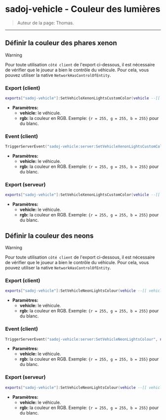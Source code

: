 # sadoj-vehicle - Couleur des lumières

> Auteur de la page: Thomas.

---

## Définir la couleur des phares xenon

> [!warning]
> Pour toute utilisation `côté client` de l'export ci-dessous, il est nécessaire de vérifier que le joueur a bien le contrôle du véhicule. Pour cela, vous pouvez utiliser la native `NetworkHasControlOfEntity`.

<!-- tabs:start -->
### **Export (client)**
```lua
exports["sadoj-vehicle"]:SetVehicleXenonLightsCustomColor(vehicle --[[ vehicle ]], rgb --[[ table ]])
```
* **Paramètres:**
  * **vehicle:** le véhicule.
  * **rgb:** la couleur en RGB. Exemple: `{r = 255, g = 255, b = 255}` pour du blanc.
### **Event (client)**
```lua
TriggerServerEvent("sadoj-vehicle:server:SetVehicleXenonLightsCustomColor", netId --[[ number ]], rgb --[[ table ]])
```
* **Paramètres:**
  * **vehicle:** le véhicule.
  * **rgb:** la couleur en RGB. Exemple: `{r = 255, g = 255, b = 255}` pour du blanc.
### **Export (serveur)**
```lua
exports["sadoj-vehicle"]:SetVehicleXenonLightsCustomColor(vehicle --[[ vehicle ]], rgb --[[ table ]])
```
* **Paramètres:**
  * **vehicle:** le véhicule.
  * **rgb:** la couleur en RGB. Exemple: `{r = 255, g = 255, b = 255}` pour du blanc.
<!-- tabs:end -->

## Définir la couleur des neons

> [!warning]
> Pour toute utilisation `côté client` de l'export ci-dessous, il est nécessaire de vérifier que le joueur a bien le contrôle du véhicule. Pour cela, vous pouvez utiliser la native `NetworkHasControlOfEntity`.

<!-- tabs:start -->
### **Export (client)**
```lua
exports["sadoj-vehicle"]:SetVehicleNeonLightsColour(vehicle --[[ vehicle ]], rgb --[[ table ]])
```
* **Paramètres:**
  * **vehicle:** le véhicule.
  * **rgb:** la couleur en RGB. Exemple: `{r = 255, g = 255, b = 255}` pour du blanc.
### **Event (client)**
```lua
TriggerServerEvent("sadoj-vehicle:server:SetVehicleNeonLightsColour", netId --[[ number ]], rgb --[[ table ]])
```
* **Paramètres:**
  * **vehicle:** le véhicule.
  * **rgb:** la couleur en RGB. Exemple: `{r = 255, g = 255, b = 255}` pour du blanc.
### **Export (serveur)**
```lua
exports["sadoj-vehicle"]:SetVehicleNeonLightsColour(vehicle --[[ vehicle ]], rgb --[[ table ]])
```
* **Paramètres:**
  * **vehicle:** le véhicule.
  * **rgb:** la couleur en RGB. Exemple: `{r = 255, g = 255, b = 255}` pour du blanc.
<!-- tabs:end -->

